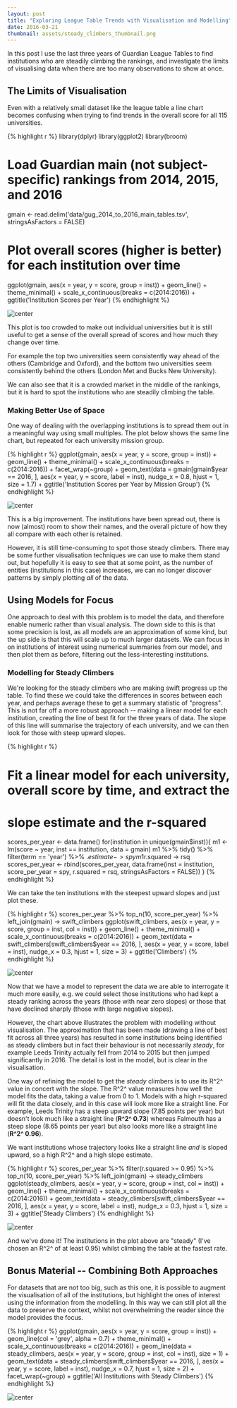 ```yaml
---
layout: post
title: "Exploring League Table Trends with Visualisation and Modelling"
date: 2016-03-21
thumbnail: assets/steady_climbers_thumbnail.png
---
```



In this post I use the last three years of Guardian League Tables to find institutions who are steadily climbing the rankings, and investigate the limits of visualising data when there are too many observations to show at once.

The Limits of Visualisation
---------------------------
Even with a relatively small dataset like the league table a line chart becomes confusing when trying to find trends in the overall score for all 115 universities.


{% highlight r %}
library(dplyr)
library(ggplot2)
library(broom)

# Load Guardian main (not subject-specific) rankings from 2014, 2015, and 2016
gmain <- read.delim('data/gug_2014_to_2016_main_tables.tsv', 
                    stringsAsFactors = FALSE)

# Plot overall scores (higher is better) for each institution over time
ggplot(gmain, aes(x = year, y = score, group = inst)) +
  geom_line() + theme_minimal() + scale_x_continuous(breaks = c(2014:2016)) +
  ggtitle('Institution Scores per Year')
{% endhighlight %}

![center](/../figs/2016-03-20-exploring-league-table-trends-with-visualisation-and-modelling/line_chart_all-1.png)

This plot is too crowded to make out individual universities but it is still useful to get a sense of the overall spread of scores and how much they change over time.

For example the top two universities seem consistently way ahead of the others (Cambridge and Oxford), and the bottom two universities seem consistently behind the others (London Met and Bucks New University). 

We can also see that it is a crowded market in the middle of the rankings, but it is hard to spot the institutions who are steadily climbing the table.

### Making Better Use of Space
One way of dealing with the overlapping institutions is to spread them out in a meaningful way using small multiples. The plot below shows the same line chart, but repeated for each university mission group.


{% highlight r %}
ggplot(gmain, aes(x = year, y = score, group = inst)) +
  geom_line() + theme_minimal() + scale_x_continuous(breaks = c(2014:2016)) +
  facet_wrap(~group) + 
  geom_text(data = gmain[gmain$year == 2016, ], 
            aes(x = year, y = score, label = inst),
            nudge_x = 0.8, hjust = 1, size = 1.7) +
  ggtitle('Institution Scores per Year by Mission Group')
{% endhighlight %}

![center](/../figs/2016-03-20-exploring-league-table-trends-with-visualisation-and-modelling/line_chart_facet-1.png)

This is a big improvement. The institutions have been spread out, there is now (almost) room to show their names, and the overall picture of how they all compare with each other is retained. 

However, it is still time-consuming to spot those steady climbers. There may be some further visualisation techniques we can use to make them stand out, but hopefully it is easy to see that at some point, as the number of entities (institutions in this case) increases, we can no longer discover patterns by simply plotting *all* of the data. 

Using Models for Focus
----------------------
One approach to deal with this problem is to model the data, and therefore enable numeric rather than visual analysis. The down side to this is that some precision is lost, as all models are an approximation of some kind, but the up side is that this will scale up to much larger datasets. We can focus in on institutions of interest using numerical summaries from our model, and then plot them as before, filtering out the less-interesting institutions.

### Modelling for Steady Climbers
We're looking for the steady climbers who are making swift progress up the table. To find these we could take the differences in scores between each year, and perhaps average these to get a summary statistic of "progress". This is not far off a more robust approach -- making a linear model for each institution, creating the line of best fit for the three years of data. The slope of this line will summarise the trajectory of each university, and we can then look for those with steep upward slopes.


{% highlight r %}
# Fit a linear model for each university, overall score by time, and extract the
# slope estimate and the r-squared
scores_per_year <- data.frame()
for(institution in unique(gmain$inst)){
  m1 <- lm(score ~ year, inst == institution, data = gmain)
  m1 %>% tidy() %>% filter(term == 'year') %>% .$estimate -> spy
  m1 %>% glance(m1) %>% .$r.squared -> rsq
  scores_per_year <- rbind(scores_per_year, 
                           data.frame(inst = institution,
                                      score_per_year = spy,
                                      r.squared = rsq,
                                      stringsAsFactors = FALSE))
}
{% endhighlight %}

We can take the ten institutions with the steepest upward slopes and just plot these.


{% highlight r %}
scores_per_year %>% 
  top_n(10, score_per_year) %>% 
  left_join(gmain) ->
  swift_climbers
ggplot(swift_climbers, aes(x = year, y = score, group = inst, col = inst)) +
  geom_line() + theme_minimal() + scale_x_continuous(breaks = c(2014:2016)) +
  geom_text(data = swift_climbers[swift_climbers$year == 2016, ], 
            aes(x = year, y = score, label = inst),
            nudge_x = 0.3, hjust = 1, size = 3) +
  ggtitle('Climbers')
{% endhighlight %}

![center](/../figs/2016-03-20-exploring-league-table-trends-with-visualisation-and-modelling/line_chart_steepest-1.png)

Now that we have a model to represent the data we are able to interrogate it much more easily, e.g. we could select those institutions who had kept a steady ranking across the years (those with near zero slopes) or those that have declined sharply (those with large negative slopes).

However, the chart above illustrates the problem with modelling without visualisation. The approximation that has been made (drawing a line of best fit across all three years) has resulted in some institutions being identified as steady climbers but in fact their behaviour is not  necessarily *steady*, for example Leeds Trinity actually fell from 2014 to 2015 but then jumped significantly in 2016. The detail is lost in the model, but is clear in the visualisation.

One way of refining the model to get the *steady* climbers is to use its R^2^ value in concert with the slope. The R^2^ value measures how well the model fits the data, taking a value from 0 to 1. Models with a high r-squared will fit the data closely, and in this case will look more like a straight line. For example, Leeds Trinity has a steep upward slope (7.85 points per year) but doesn't look much like a straight line (**R^2^ 0.73**) whereas Falmouth has a steep slope (8.65 points per year) but also looks more like a straight line (**R^2^ 0.96**).

We want institutions whose trajectory looks like a straight line *and* is sloped upward, so a high R^2^ and a high slope estimate.


{% highlight r %}
scores_per_year %>% 
  filter(r.squared >= 0.95) %>% 
  top_n(10, score_per_year) %>% 
  left_join(gmain) ->
  steady_climbers
  ggplot(steady_climbers, aes(x = year, y = score, group = inst, col = inst)) +
  geom_line() + theme_minimal() + scale_x_continuous(breaks = c(2014:2016)) +
  geom_text(data = steady_climbers[swift_climbers$year == 2016, ], 
            aes(x = year, y = score, label = inst),
            nudge_x = 0.3, hjust = 1, size = 3) +
    ggtitle('Steady Climbers')
{% endhighlight %}

![center](/../figs/2016-03-20-exploring-league-table-trends-with-visualisation-and-modelling/line_chart_steady_and_steep-1.png)

And we've done it! The institutions in the plot above are "steady" (I've chosen an R^2^ of at least 0.95) whilst climbing the table at the fastest rate.

Bonus Material -- Combining Both Approaches
-------------------------------------------
For datasets that are not too big, such as this one, it is possible to augment the visualisation of all of the institutions, but highlight the ones of interest using the information from the modelling. In this way we can still plot all the data to preserve the context, whilst not overwhelming the reader since the model provides the focus.


{% highlight r %}
  ggplot(gmain, aes(x = year, y = score, group = inst)) +
    geom_line(col = 'grey', alpha = 0.7) + theme_minimal() + scale_x_continuous(breaks = c(2014:2016)) +
    geom_line(data = steady_climbers,
              aes(x = year, y = score, group = inst, col = inst),
              size = 1) +
    geom_text(data = steady_climbers[swift_climbers$year == 2016, ], 
              aes(x = year, y = score, label = inst),
              nudge_x = 0.7, hjust = 1, size = 2) + facet_wrap(~group) +
    ggtitle('All Institutions with Steady Climbers')
{% endhighlight %}

![center](/../figs/2016-03-20-exploring-league-table-trends-with-visualisation-and-modelling/all_plus_model-1.png)
  
